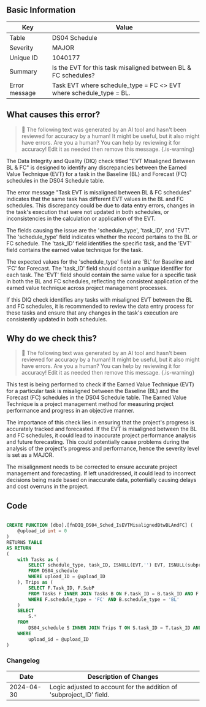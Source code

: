## Basic Information

| Key           | Value                                                              |
| ------------- | ------------------------------------------------------------------ |
| Table         | DS04 Schedule                                                      |
| Severity      | MAJOR                                                            |
| Unique ID     | 1040177                                                            |
| Summary       | Is the EVT for this task misaligned between BL & FC schedules?     |
| Error message | Task EVT where schedule_type = FC <> EVT where schedule_type = BL. |

## What causes this error?

> :robot: The following text was generated by an AI tool and hasn't been reviewed for accuracy by a human! It might be useful, but it also might have errors. Are you a human? You can help by reviewing it for accuracy! Edit it as needed then remove this message.
> {.is-warning}

The Data Integrity and Quality (DIQ) check titled "EVT Misaligned Between BL & FC" is designed to identify any discrepancies between the Earned Value Technique (EVT) for a task in the Baseline (BL) and Forecast (FC) schedules in the DS04 Schedule table.

The error message "Task EVT is misaligned between BL & FC schedules" indicates that the same task has different EVT values in the BL and FC schedules. This discrepancy could be due to data entry errors, changes in the task's execution that were not updated in both schedules, or inconsistencies in the calculation or application of the EVT.

The fields causing the issue are the 'schedule_type', 'task_ID', and 'EVT'. The 'schedule_type' field indicates whether the record pertains to the BL or FC schedule. The 'task_ID' field identifies the specific task, and the 'EVT' field contains the earned value technique for the task.

The expected values for the 'schedule_type' field are 'BL' for Baseline and 'FC' for Forecast. The 'task_ID' field should contain a unique identifier for each task. The 'EVT' field should contain the same value for a specific task in both the BL and FC schedules, reflecting the consistent application of the earned value technique across project management processes.

If this DIQ check identifies any tasks with misaligned EVT between the BL and FC schedules, it is recommended to review the data entry process for these tasks and ensure that any changes in the task's execution are consistently updated in both schedules.

## Why do we check this?

> :robot: The following text was generated by an AI tool and hasn't been reviewed for accuracy by a human! It might be useful, but it also might have errors. Are you a human? You can help by reviewing it for accuracy! Edit it as needed then remove this message.
> {.is-warning}

This test is being performed to check if the Earned Value Technique (EVT) for a particular task is misaligned between the Baseline (BL) and the Forecast (FC) schedules in the DS04 Schedule table. The Earned Value Technique is a project management method for measuring project performance and progress in an objective manner.

The importance of this check lies in ensuring that the project's progress is accurately tracked and forecasted. If the EVT is misaligned between the BL and FC schedules, it could lead to inaccurate project performance analysis and future forecasting. This could potentially cause problems during the analysis of the project's progress and performance, hence the severity level is set as a MAJOR.

The misalignment needs to be corrected to ensure accurate project management and forecasting. If left unaddressed, it could lead to incorrect decisions being made based on inaccurate data, potentially causing delays and cost overruns in the project.

## Code

```sql

CREATE FUNCTION [dbo].[fnDIQ_DS04_Sched_IsEVTMisalignedBtwBLAndFC] (
	@upload_id int = 0
)
RETURNS TABLE
AS RETURN
(
	with Tasks as (
		SELECT schedule_type, task_ID, ISNULL(EVT,'') EVT, ISNULL(subproject_ID,'') SubP
		FROM DS04_schedule
		WHERE upload_ID = @upload_ID
	), Trips as (
		SELECT F.Task_ID, F.SubP
		FROM Tasks F INNER JOIN Tasks B ON F.task_ID = B.task_ID AND F.SubP = B.SubP AND F.EVT <> B.EVT
		WHERE F.schedule_type = 'FC' AND B.schedule_type = 'BL'
	)
	SELECT
		S.*
	FROM
		DS04_schedule S INNER JOIN Trips T ON S.task_ID = T.task_ID AND ISNULL(S.subproject_ID,'') = T.SubP
	WHERE
		upload_id = @upload_ID
)
```

### Changelog

| Date       | Description of Changes                                               |
| ---------- | -------------------------------------------------------------------- |
| 2024-04-30 | Logic adjusted to account for the addition of 'subproject_ID' field. |
